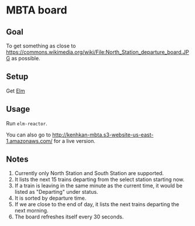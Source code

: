 # MBTA board

## Goal

To get something as close to
https://commons.wikimedia.org/wiki/File:North_Station_departure_board.JPG as
possible.

## Setup

Get [Elm](https://elm-lang.org/)

## Usage

Run `elm-reactor`.

You can also go to http://kenhkan-mbta.s3-website-us-east-1.amazonaws.com/ for
a live version.

## Notes

1. Currently only North Station and South Station are supported.
2. It lists the next 15 trains departing from the select station starting now.
3. If a train is leaving in the same minute as the current time, it would be
   listed as "Departing" under status.
4. It is sorted by departure time.
5. If we are close to the end of day, it lists the next trains departing the
   next morning.
6. The board refreshes itself every 30 seconds.
